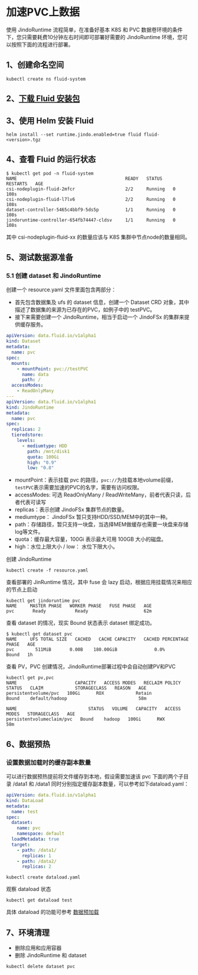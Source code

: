 # 加速PVC上数据

使用 JindoRuntime 流程简单，在准备好基本 K8S 和 PVC 数据卷环境的条件下，您只需要耗费10分钟左右时间即可部署好需要的 JindoRuntime 环境，您可以按照下面的流程进行部署。

## 1、创建命名空间
```shell
kubectl create ns fluid-system
```
## 2、[下载 Fluid 安装包](jindo_fluid_download.md)

## 3、使用 Helm 安装 Fluid

```shell
helm install --set runtime.jindo.enabled=true fluid fluid-<version>.tgz
```
## 4、查看 Fluid 的运行状态


```shell
$ kubectl get pod -n fluid-system
NAME                                         READY   STATUS    RESTARTS   AGE
csi-nodeplugin-fluid-2mfcr                   2/2     Running   0          108s
csi-nodeplugin-fluid-l7lv6                   2/2     Running   0          108s
dataset-controller-5465c4bbf9-5ds5p          1/1     Running   0          108s
jindoruntime-controller-654fb74447-cldsv     1/1     Running   0          108s
```


其中 csi-nodeplugin-fluid-xx 的数量应该与 K8S 集群中节点node的数量相同。
## 5、测试数据源准备

### 5.1 创建 dataset 和 JindoRuntime

创建一个 resource.yaml 文件里面包含两部分：

- 首先包含数据集及 ufs 的 dataset 信息，创建一个 Dataset CRD 对象，其中描述了数据集的来源为已存在的PVC，如例子中的 testPVC。
- 接下来需要创建一个 JindoRuntime，相当于启动一个 JindoFSx 的集群来提供缓存服务。


```yaml
apiVersion: data.fluid.io/v1alpha1
kind: Dataset
metadata:
  name: pvc
spec:
  mounts:
    - mountPoint: pvc://testPVC
      name: data
      path: /
  accessModes:
    - ReadOnlyMany
---
apiVersion: data.fluid.io/v1alpha1
kind: JindoRuntime
metadata:
  name: pvc
spec:
  replicas: 2
  tieredstore:
    levels:
      - mediumtype: HDD
        path: /mnt/disk1
        quota: 100Gi
        high: "0.9"
        low: "0.8"
```


- mountPoint：表示挂载 pvc 的路径，`pvc://`为挂载本地volume前缀，`testPVC`表示需要加速的PVC的名字，需要有访问权限。 
- accessModes: 可选 ReadOnlyMany / ReadWriteMany，前者代表只读，后者代表可读写
- replicas：表示创建 JindoFSx 集群节点的数量。
- mediumtype： JindoFSx 暂只支持HDD/SSD/MEM中的其中一种。
- path：存储路径，暂只支持一块盘，当选择MEM做缓存也需要一块盘来存储log等文件。
- quota：缓存最大容量，100Gi 表示最大可用 100GB 大小的磁盘。
- high：水位上限大小 / low： 水位下限大小。



创建 JindoRuntime


```shell
kubectl create -f resource.yaml
```


查看部署的 JinRuntime 情况，其中 fuse 会 lazy 启动，根据应用挂载情况来相应的节点上启动
```shell
kubectl get jindoruntime pvc
NAME     MASTER PHASE   WORKER PHASE   FUSE PHASE   AGE
pvc       Ready           Ready                     62m
```


查看 dataset 的情况，现实 Bound 状态表示 dataset 绑定成功。


```shell
$ kubectl get dataset pvc
NAME     UFS TOTAL SIZE   CACHED   CACHE CAPACITY   CACHED PERCENTAGE   PHASE   AGE
pvc        511MiB       0.00B    180.00GiB              0.0%          Bound   1h
```


查看 PV，PVC 创建情况，JindoRuntime部署过程中会自动创建PV和PVC
```shell
kubectl get pv,pvc
NAME                      CAPACITY   ACCESS MODES   RECLAIM POLICY   STATUS   CLAIM            STORAGECLASS   REASON   AGE
persistentvolume/pvc   100Gi      ROX            Retain           Bound    default/hadoop                           58m

NAME                           STATUS   VOLUME   CAPACITY   ACCESS MODES   STORAGECLASS   AGE
persistentvolumeclaim/pvc   Bound    hadoop   100Gi      RWX                           58m
```

## 6、数据预热

### 设置数据加载时的缓存副本数量
可以进行数据预热提前将文件缓存到本地，假设需要加速该 pvc 下面的两个子目录 /data1 和 /data1 同时分别指定缓存副本数量，可以参考如下dataload.yaml：
```yaml
apiVersion: data.fluid.io/v1alpha1
kind: DataLoad
metadata:
  name: test
spec:
  dataset:
    name: pvc
    namespace: default
  loadMetadata: true
  target:
    - path: /data1/
      replicas: 1
    - path: /data2/
      replicas: 2
```

```
kubectl create dataload.yaml
```
观察 dataload 状态
```
kubectl get dataload test
```

具体 dataload 的功能可参考 [数据预加载](jindo_fluid_dataload.md)

## 7、环境清理

- 删除应用和应用容器
- 删除 JindoRuntime 和 dataset
```shell
kubectl delete dataset pvc
```
